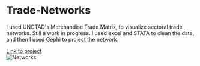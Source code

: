 # Trade-Networks
I used UNCTAD's Merchandise Trade Matrix, to visualize sectoral trade networks.  Still a work in progress. I used excel and STATA to clean the data, and then I used Gephi to project the network.

[Link to project](https://github.com/carlaint/Trade-Networks/blob/master/Sectoral%20Trade%20Networks.ipynb)<br>
![Networks](https://github.com/carlaint/Trade-Networks/blob/master/giphy.gif)
